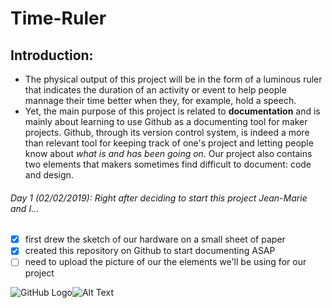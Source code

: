 # Time-Ruler

## Introduction: 
* The physical output of this project will be in the form of a luminous ruler that indicates the duration of an activity or event to help people mannage their time better when they, for example, hold a speech. 
* Yet, the main purpose of this project is related to **documentation** and is mainly about learning to use Github as a documenting tool for maker projects. Github, through its version control system, is indeed a more than relevant tool for keeping track of one's project and letting people know about *what is and has been going on*. Our project also contains two elements that makers sometimes find difficult to document: code and design.

###### Day 1 (02/02/2019): Right after deciding to start this project Jean-Marie and I...
- [x] first drew the sketch of our hardware on a small sheet of paper
- [x] created this repository on Github to start documenting ASAP
- [ ] need to upload the picture of our the elements we'll be using for our project

![GitHub Logo](/Bureau/Project/logo.png)![Alt Text](url)

        
